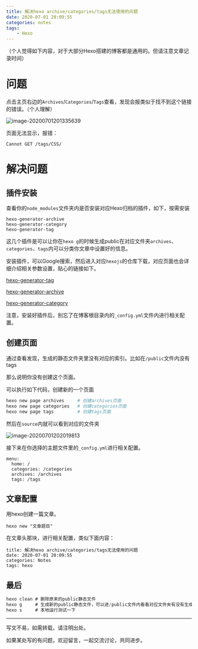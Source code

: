 ```yaml
---
title: 解决hexo archive/categories/tags无法使用的问题
date: 2020-07-01 20:09:55
categories: notes
tags:
	- Hexo
---
```


（个人觉得如下内容，对于大部分Hexo搭建的博客都是通用的。但请注意文章记录时间）

# 问题

点击主页右边的`Archives`/`Categories`/`Tags`查看，发现会报类似于找不到这个链接的错误。（个人理解）

![image-20200701201335639](https://mdpic-1258411264.cos.ap-shanghai.myqcloud.com/night/202007/01/201415-904859.png)

页面无法显示，报错：

```
Cannot GET /tags/CSS/
```

# 解决问题

## 插件安装

查看你的`node_modules`文件夹内是否安装对应Hexo归档的插件，如下，按需安装

```
hexo-generator-archive
hexo-generator-category
hexo-generator-tag
```

这几个插件是可以让你在`hexo g`的时候生成public在对应文件夹`archives`、`categories`、`tags`内可以分类你文章中设置好的信息。

安装插件，可以Google搜索，然后进入对应`hexojs`的仓库下载，对应页面也会详细介绍相关参数设置，贴心的链接如下。

[hexo-generator-tag](https://github.com/hexojs/hexo-generator-tag)

[hexo-generator-archive](https://github.com/hexojs/hexo-generator-archive)

[hexo-generator-category](https://github.com/hexojs/hexo-generator-category)

注意，安装好插件后，别忘了在博客根目录内的`_config.yml`文件内进行相关配置。

## 创建页面

通过查看发现，生成的静态文件夹里没有对应的索引。比如在`/public`文件内没有tags

那么说明你没有创建这个页面。

可以执行如下代码，创建新的一个页面

```bash
hexo new page archives     # 创建archives页面
hexo new page categories   # 创建categories页面
hexo new page tags         # 创建tags页面
```

然后在`source`内就可以看到对应的文件夹

![image-20200701202019813](https://mdpic-1258411264.cos.ap-shanghai.myqcloud.com/night/202007/01/202025-943000.png)

接下来在你选择的主题文件里的`_config.yml`进行相关配置。

```
menu:
  home: /
  categories: /categories
  archives: /archives
  tags: /tags
```

## 文章配置

用hexo创建一篇文章。

```
hexo new "文章题目"
```

在文章头那块，进行相关配置，类似下面内容：

```
title: 解决hexo archive/categories/tags无法使用的问题
date: 2020-07-01 20:09:55
categories: Notes
tags: hexo
```

## 最后

```javascript
hexo clean # 删除原来的public静态文件
hexo g     # 生成新的public静态文件，可以进/public文件内看看对应文件夹有没有生成
hexo s     # 本地运行测试一下
```

---

写文不易，如需转载，请注明出处。

如果某处写的有问题，欢迎留言，一起交流讨论，共同进步。

